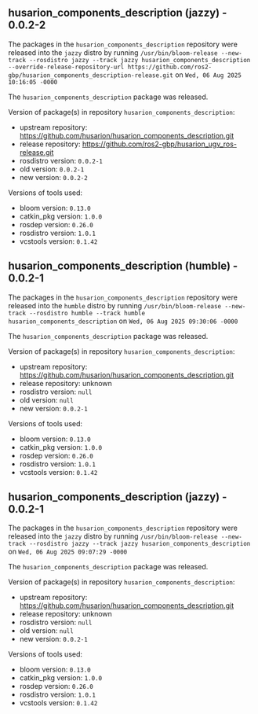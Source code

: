 ## husarion_components_description (jazzy) - 0.0.2-2

The packages in the `husarion_components_description` repository were released into the `jazzy` distro by running `/usr/bin/bloom-release --new-track --rosdistro jazzy --track jazzy husarion_components_description --override-release-repository-url https://github.com/ros2-gbp/husarion_components_description-release.git` on `Wed, 06 Aug 2025 10:16:05 -0000`

The `husarion_components_description` package was released.

Version of package(s) in repository `husarion_components_description`:

- upstream repository: https://github.com/husarion/husarion_components_description.git
- release repository: https://github.com/ros2-gbp/husarion_ugv_ros-release.git
- rosdistro version: `0.0.2-1`
- old version: `0.0.2-1`
- new version: `0.0.2-2`

Versions of tools used:

- bloom version: `0.13.0`
- catkin_pkg version: `1.0.0`
- rosdep version: `0.26.0`
- rosdistro version: `1.0.1`
- vcstools version: `0.1.42`


## husarion_components_description (humble) - 0.0.2-1

The packages in the `husarion_components_description` repository were released into the `humble` distro by running `/usr/bin/bloom-release --new-track --rosdistro humble --track humble husarion_components_description` on `Wed, 06 Aug 2025 09:30:06 -0000`

The `husarion_components_description` package was released.

Version of package(s) in repository `husarion_components_description`:

- upstream repository: https://github.com/husarion/husarion_components_description.git
- release repository: unknown
- rosdistro version: `null`
- old version: `null`
- new version: `0.0.2-1`

Versions of tools used:

- bloom version: `0.13.0`
- catkin_pkg version: `1.0.0`
- rosdep version: `0.26.0`
- rosdistro version: `1.0.1`
- vcstools version: `0.1.42`


## husarion_components_description (jazzy) - 0.0.2-1

The packages in the `husarion_components_description` repository were released into the `jazzy` distro by running `/usr/bin/bloom-release --new-track --rosdistro jazzy --track jazzy husarion_components_description` on `Wed, 06 Aug 2025 09:07:29 -0000`

The `husarion_components_description` package was released.

Version of package(s) in repository `husarion_components_description`:

- upstream repository: https://github.com/husarion/husarion_components_description.git
- release repository: unknown
- rosdistro version: `null`
- old version: `null`
- new version: `0.0.2-1`

Versions of tools used:

- bloom version: `0.13.0`
- catkin_pkg version: `1.0.0`
- rosdep version: `0.26.0`
- rosdistro version: `1.0.1`
- vcstools version: `0.1.42`


